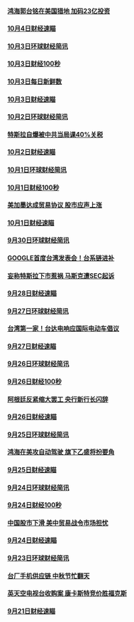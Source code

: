 #### [鸿海郭台铭在美国猎地 加码23亿投资](../pages/news208/a1394184.md?t=10051040) 

#### [10月4日财经速瞄](../pages/news208/a1394104.md?t=10051040) 

#### [10月3日环球财经简讯](../pages/news208/a1394057.md?t=10051040) 

#### [10月3日财经100秒](../pages/news208/a1394034.md?t=10051040) 

#### [10月3日每日新鲜数](../pages/news208/a1393967.md?t=10051040) 

#### [10月3日财经速瞄](../pages/news208/a1393964.md?t=10051040) 

#### [10月2日环球财经简讯](../pages/news208/a1393924.md?t=10051040) 

#### [特斯拉自爆被中共当局课40%关税](../pages/news208/a1393910.md?t=10051040) 

#### [10月2日财经速瞄](../pages/news208/a1393834.md?t=10051040) 

#### [10月1日环球财经简讯](../pages/news208/a1393775.md?t=10051040) 

#### [10月1日财经100秒](../pages/news208/a1393754.md?t=10051040) 

#### [美加墨达成贸易协议 股市应声上涨](../pages/news208/a1393738.md?t=10051040) 

#### [10月1日财经速瞄](../pages/news208/a1393681.md?t=10051040) 

#### [9月30日环球财经简讯](../pages/news208/a1393638.md?t=10051040) 

#### [GOOGLE首度台湾发表会！台系链进补](../pages/news208/a1393612.md?t=10051040) 

#### [妄称特斯拉下市惹祸 马斯克遭SEC起诉](../pages/news208/a1393392.md?t=10051040) 

#### [9月28日财经速瞄](../pages/news208/a1393394.md?t=10051040) 

#### [9月27日环球财经简讯](../pages/news208/a1393337.md?t=10051040) 

#### [台湾第一家！台达电响应国际电动车倡议](../pages/news208/a1393319.md?t=10051040) 

#### [9月27日财经速瞄](../pages/news208/a1393242.md?t=10051040) 

#### [9月26日环球财经简讯](../pages/news208/a1393188.md?t=10051040) 

#### [9月26日财经100秒](../pages/news208/a1393159.md?t=10051040) 

#### [阿根廷反紧缩大罢工 央行新行长闪辞](../pages/news208/a1393091.md?t=10051040) 

#### [9月26日财经速瞄](../pages/news208/a1393087.md?t=10051040) 

#### [9月25日环球财经简讯](../pages/news208/a1393038.md?t=10051040) 

#### [鸿海在美攻自动驾驶 旗下乙盛将扮要角](../pages/news208/a1393021.md?t=10051040) 

#### [9月25日财经速瞄](../pages/news208/a1392936.md?t=10051040) 

#### [9月24日环球财经简讯](../pages/news208/a1392891.md?t=10051040) 

#### [9月24日财经100秒](../pages/news208/a1392876.md?t=10051040) 

#### [中国股市下滑 美中贸易战令市场担忧](../pages/news208/a1392874.md?t=10051040) 

#### [9月24日财经速瞄](../pages/news208/a1392794.md?t=10051040) 

#### [9月23日环球财经简讯](../pages/news208/a1392759.md?t=10051040) 

#### [台厂手机供应链 中秋节忙翻天](../pages/news208/a1392745.md?t=10051040) 

#### [英天空电视台收购案 康卡斯特竞价胜福克斯](../pages/news208/a1392676.md?t=10051040) 

#### [9月21日财经速瞄](../pages/news208/a1392488.md?t=10051040) 

